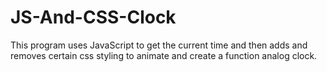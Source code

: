 # JS-And-CSS-Clock
This program uses JavaScript to get the current time and then adds and removes certain css styling to animate and create a function analog clock.
